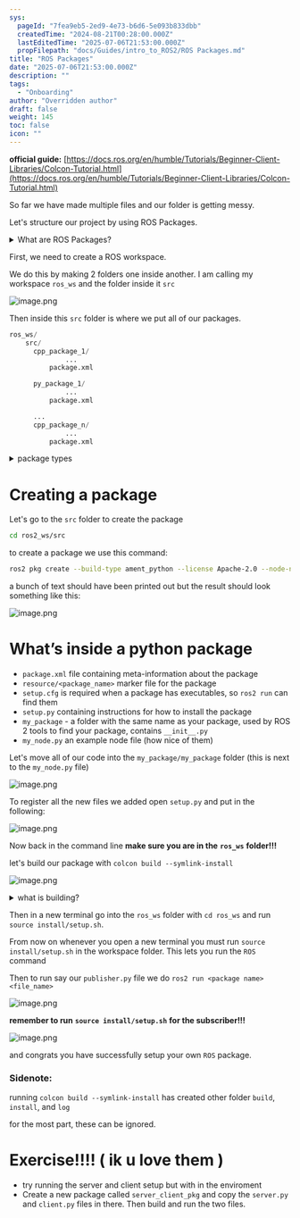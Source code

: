 ```yaml
---
sys:
  pageId: "7fea9eb5-2ed9-4e73-b6d6-5e093b833dbb"
  createdTime: "2024-08-21T00:28:00.000Z"
  lastEditedTime: "2025-07-06T21:53:00.000Z"
  propFilepath: "docs/Guides/intro_to_ROS2/ROS Packages.md"
title: "ROS Packages"
date: "2025-07-06T21:53:00.000Z"
description: ""
tags:
  - "Onboarding"
author: "Overridden author"
draft: false
weight: 145
toc: false
icon: ""
---
```


**official guide:** [https://docs.ros.org/en/humble/Tutorials/Beginner-Client-Libraries/Colcon-Tutorial.html](https://docs.ros.org/en/humble/Tutorials/Beginner-Client-Libraries/Colcon-Tutorial.html)

So far we have made multiple files and our folder is getting messy.

Let's structure our project by using ROS Packages.

<details>
      <summary>What are ROS Packages?</summary>
      ROS Packages are, as the name implies, packages of code that are highly sharable between ROS developers.
  </details>

First, we need to create a ROS workspace.

We do this by making 2 folders one inside another. I am calling my workspace `ros_ws` and the folder inside it `src`

![image.png](https://prod-files-secure.s3.us-west-2.amazonaws.com/d518164a-d88e-44d1-a4ee-3adb3bd8bce0/70706947-fd18-4537-a67b-e12946812d31/image.png?X-Amz-Algorithm=AWS4-HMAC-SHA256&X-Amz-Content-Sha256=UNSIGNED-PAYLOAD&X-Amz-Credential=ASIAZI2LB466SOHNAXZY%2F20250713%2Fus-west-2%2Fs3%2Faws4_request&X-Amz-Date=20250713T190251Z&X-Amz-Expires=3600&X-Amz-Security-Token=IQoJb3JpZ2luX2VjEAIaCXVzLXdlc3QtMiJIMEYCIQDKDb7JqEY8qW01fvDnpDddxtIEuiCHCOJ%2BnCLDAVVKqQIhAOCsxM96cklZJQQvkwzLNyDCsZW3ipaO1jZgyWt1AxbkKv8DCBsQABoMNjM3NDIzMTgzODA1IgxgoiW3XAJoU4loSRAq3AOLZZGmtA8FUjHLPypw8tp5nzmjPq4WH1oUfH60JaYfUe59eIioxJ0NAAneWiNvOyi9fUnUwkq7Wo3okqqrB4lAJVtcs%2B7K4vyYYVjxTUahX0TlXmjnfp1%2F6gL3TnoC64PqXaMbD3d5gR5feNrh%2BEXRF6bSKyVyb%2B1Uh4gEMwProQTGRPF%2FUbmRt5TzNNkxckKEIDfGqbtbPaWhU%2BhyJIodWPCWxw1u7x2K65TDhJhs%2BhGEIxA4%2F8lvzIWVM%2FZmKj3DTex5GQUd2EVOhCBqCP3k3H6DBQ15%2B6Oc5E4fZvIWg4zKttaoe4idaq4pwOFNCOMUASTvfzjkcGmFFNJ%2BaXVEY5uNusHcL5JxsIp3XbKkZhQXmxaIDq%2F3X8vQllgoDoDbJPJWuRGePh8caRCGVh4oP3PCLBSuN5H%2BDJSL3NE9MYXplnNptDAWeEEyIA5VCWfibYmMn1tBubeFGk3qtwJjwEycfj45SmWhM6DKDIDgDxbeMxH%2BXIBQ3tCqEBXf4QzxU%2Bhhv0n8ozlpjez5W3%2FqhEDCmq%2BdpqJ2XR%2FuzxeUPawTo7zhAVl7ywy%2FSnrTgP8tSM%2Bh63Nt3Xvfc4j8OGxa48jeu2KEcbdmQ51C95hjvcLaoRSzgmE0isEevzCR58%2FDBjqkAfElNPHcaXCsWbbMUbP4eaT9%2BFUJOLJs0tB91rtJWDUhHGatpWvyV%2F1dT31h%2FjiiJpI1Ra7t2VtkaincGoYr7LVIY4dDeQVjgUOygHi7DOyifZgVGI2MM5uLp%2FqAGWVC1VgadO8g%2Ff56y6ZIdRBjuKg2n%2B%2BcqM3iE7ZElY13CyRVmv3oWpGHKEwTysfRwrYjWbWHpHfOBy2%2B%2BsMKkSP6OJB7S6Ti&X-Amz-Signature=717d68d5c5889b807f7911298e7e81805665f1bc1e9c98098509bdf5c35b906c&X-Amz-SignedHeaders=host&x-amz-checksum-mode=ENABLED&x-id=GetObject)

Then inside this `src` folder is where we put all of our packages.

```python
ros_ws/
    src/
      cpp_package_1/
		      ...
          package.xml

      py_package_1/
		      ...
          package.xml

      ...
      cpp_package_n/
		      ...
          package.xml

```

<details>

<summary>package types</summary>

packages can be either `C++` or python.

the intern file structure is different for each but for this guide we will stick to creating python packages

</details>

# Creating a package

Let's go to the `src` folder to create the package

```bash
cd ros2_ws/src
```

to create a package we use this command:

```bash
ros2 pkg create --build-type ament_python --license Apache-2.0 --node-name my_node my_package
```

a bunch of text should have been printed out but the result should look something like this:

![image.png](https://prod-files-secure.s3.us-west-2.amazonaws.com/d518164a-d88e-44d1-a4ee-3adb3bd8bce0/e6cf1e3f-8512-4a3e-b131-079f800bf3e8/image.png?X-Amz-Algorithm=AWS4-HMAC-SHA256&X-Amz-Content-Sha256=UNSIGNED-PAYLOAD&X-Amz-Credential=ASIAZI2LB466SOHNAXZY%2F20250713%2Fus-west-2%2Fs3%2Faws4_request&X-Amz-Date=20250713T190251Z&X-Amz-Expires=3600&X-Amz-Security-Token=IQoJb3JpZ2luX2VjEAIaCXVzLXdlc3QtMiJIMEYCIQDKDb7JqEY8qW01fvDnpDddxtIEuiCHCOJ%2BnCLDAVVKqQIhAOCsxM96cklZJQQvkwzLNyDCsZW3ipaO1jZgyWt1AxbkKv8DCBsQABoMNjM3NDIzMTgzODA1IgxgoiW3XAJoU4loSRAq3AOLZZGmtA8FUjHLPypw8tp5nzmjPq4WH1oUfH60JaYfUe59eIioxJ0NAAneWiNvOyi9fUnUwkq7Wo3okqqrB4lAJVtcs%2B7K4vyYYVjxTUahX0TlXmjnfp1%2F6gL3TnoC64PqXaMbD3d5gR5feNrh%2BEXRF6bSKyVyb%2B1Uh4gEMwProQTGRPF%2FUbmRt5TzNNkxckKEIDfGqbtbPaWhU%2BhyJIodWPCWxw1u7x2K65TDhJhs%2BhGEIxA4%2F8lvzIWVM%2FZmKj3DTex5GQUd2EVOhCBqCP3k3H6DBQ15%2B6Oc5E4fZvIWg4zKttaoe4idaq4pwOFNCOMUASTvfzjkcGmFFNJ%2BaXVEY5uNusHcL5JxsIp3XbKkZhQXmxaIDq%2F3X8vQllgoDoDbJPJWuRGePh8caRCGVh4oP3PCLBSuN5H%2BDJSL3NE9MYXplnNptDAWeEEyIA5VCWfibYmMn1tBubeFGk3qtwJjwEycfj45SmWhM6DKDIDgDxbeMxH%2BXIBQ3tCqEBXf4QzxU%2Bhhv0n8ozlpjez5W3%2FqhEDCmq%2BdpqJ2XR%2FuzxeUPawTo7zhAVl7ywy%2FSnrTgP8tSM%2Bh63Nt3Xvfc4j8OGxa48jeu2KEcbdmQ51C95hjvcLaoRSzgmE0isEevzCR58%2FDBjqkAfElNPHcaXCsWbbMUbP4eaT9%2BFUJOLJs0tB91rtJWDUhHGatpWvyV%2F1dT31h%2FjiiJpI1Ra7t2VtkaincGoYr7LVIY4dDeQVjgUOygHi7DOyifZgVGI2MM5uLp%2FqAGWVC1VgadO8g%2Ff56y6ZIdRBjuKg2n%2B%2BcqM3iE7ZElY13CyRVmv3oWpGHKEwTysfRwrYjWbWHpHfOBy2%2B%2BsMKkSP6OJB7S6Ti&X-Amz-Signature=7324ac07cb7a60ea9f4beba84e156028f36a7e499895086368b620e94d5c4d7c&X-Amz-SignedHeaders=host&x-amz-checksum-mode=ENABLED&x-id=GetObject)

# What’s inside a python package

- `package.xml` file containing meta-information about the package
- `resource/<package_name>` marker file for the package
- `setup.cfg` is required when a package has executables, so `ros2 run` can find them
- `setup.py` containing instructions for how to install the package
- `my_package` - a folder with the same name as your package, used by ROS 2 tools to find your package, contains `__init__.py`
- `my_node.py` an example node file (how nice of them)

Let's move all of our code into the `my_package/my_package` folder (this is next to the `my_node.py` file)

![image.png](https://prod-files-secure.s3.us-west-2.amazonaws.com/d518164a-d88e-44d1-a4ee-3adb3bd8bce0/9ce58f11-0da9-4d3e-b86d-506a9685d378/image.png?X-Amz-Algorithm=AWS4-HMAC-SHA256&X-Amz-Content-Sha256=UNSIGNED-PAYLOAD&X-Amz-Credential=ASIAZI2LB466SOHNAXZY%2F20250713%2Fus-west-2%2Fs3%2Faws4_request&X-Amz-Date=20250713T190251Z&X-Amz-Expires=3600&X-Amz-Security-Token=IQoJb3JpZ2luX2VjEAIaCXVzLXdlc3QtMiJIMEYCIQDKDb7JqEY8qW01fvDnpDddxtIEuiCHCOJ%2BnCLDAVVKqQIhAOCsxM96cklZJQQvkwzLNyDCsZW3ipaO1jZgyWt1AxbkKv8DCBsQABoMNjM3NDIzMTgzODA1IgxgoiW3XAJoU4loSRAq3AOLZZGmtA8FUjHLPypw8tp5nzmjPq4WH1oUfH60JaYfUe59eIioxJ0NAAneWiNvOyi9fUnUwkq7Wo3okqqrB4lAJVtcs%2B7K4vyYYVjxTUahX0TlXmjnfp1%2F6gL3TnoC64PqXaMbD3d5gR5feNrh%2BEXRF6bSKyVyb%2B1Uh4gEMwProQTGRPF%2FUbmRt5TzNNkxckKEIDfGqbtbPaWhU%2BhyJIodWPCWxw1u7x2K65TDhJhs%2BhGEIxA4%2F8lvzIWVM%2FZmKj3DTex5GQUd2EVOhCBqCP3k3H6DBQ15%2B6Oc5E4fZvIWg4zKttaoe4idaq4pwOFNCOMUASTvfzjkcGmFFNJ%2BaXVEY5uNusHcL5JxsIp3XbKkZhQXmxaIDq%2F3X8vQllgoDoDbJPJWuRGePh8caRCGVh4oP3PCLBSuN5H%2BDJSL3NE9MYXplnNptDAWeEEyIA5VCWfibYmMn1tBubeFGk3qtwJjwEycfj45SmWhM6DKDIDgDxbeMxH%2BXIBQ3tCqEBXf4QzxU%2Bhhv0n8ozlpjez5W3%2FqhEDCmq%2BdpqJ2XR%2FuzxeUPawTo7zhAVl7ywy%2FSnrTgP8tSM%2Bh63Nt3Xvfc4j8OGxa48jeu2KEcbdmQ51C95hjvcLaoRSzgmE0isEevzCR58%2FDBjqkAfElNPHcaXCsWbbMUbP4eaT9%2BFUJOLJs0tB91rtJWDUhHGatpWvyV%2F1dT31h%2FjiiJpI1Ra7t2VtkaincGoYr7LVIY4dDeQVjgUOygHi7DOyifZgVGI2MM5uLp%2FqAGWVC1VgadO8g%2Ff56y6ZIdRBjuKg2n%2B%2BcqM3iE7ZElY13CyRVmv3oWpGHKEwTysfRwrYjWbWHpHfOBy2%2B%2BsMKkSP6OJB7S6Ti&X-Amz-Signature=c6728dd4d7373a15a2475f82e10895014ca83effb3d7ab86716bedd10a5c3e07&X-Amz-SignedHeaders=host&x-amz-checksum-mode=ENABLED&x-id=GetObject)

To register all the new files we added open `setup.py` and put in the following:

![image.png](https://prod-files-secure.s3.us-west-2.amazonaws.com/d518164a-d88e-44d1-a4ee-3adb3bd8bce0/1cd7c262-4cae-4496-9d75-c178537d24a2/image.png?X-Amz-Algorithm=AWS4-HMAC-SHA256&X-Amz-Content-Sha256=UNSIGNED-PAYLOAD&X-Amz-Credential=ASIAZI2LB466SOHNAXZY%2F20250713%2Fus-west-2%2Fs3%2Faws4_request&X-Amz-Date=20250713T190251Z&X-Amz-Expires=3600&X-Amz-Security-Token=IQoJb3JpZ2luX2VjEAIaCXVzLXdlc3QtMiJIMEYCIQDKDb7JqEY8qW01fvDnpDddxtIEuiCHCOJ%2BnCLDAVVKqQIhAOCsxM96cklZJQQvkwzLNyDCsZW3ipaO1jZgyWt1AxbkKv8DCBsQABoMNjM3NDIzMTgzODA1IgxgoiW3XAJoU4loSRAq3AOLZZGmtA8FUjHLPypw8tp5nzmjPq4WH1oUfH60JaYfUe59eIioxJ0NAAneWiNvOyi9fUnUwkq7Wo3okqqrB4lAJVtcs%2B7K4vyYYVjxTUahX0TlXmjnfp1%2F6gL3TnoC64PqXaMbD3d5gR5feNrh%2BEXRF6bSKyVyb%2B1Uh4gEMwProQTGRPF%2FUbmRt5TzNNkxckKEIDfGqbtbPaWhU%2BhyJIodWPCWxw1u7x2K65TDhJhs%2BhGEIxA4%2F8lvzIWVM%2FZmKj3DTex5GQUd2EVOhCBqCP3k3H6DBQ15%2B6Oc5E4fZvIWg4zKttaoe4idaq4pwOFNCOMUASTvfzjkcGmFFNJ%2BaXVEY5uNusHcL5JxsIp3XbKkZhQXmxaIDq%2F3X8vQllgoDoDbJPJWuRGePh8caRCGVh4oP3PCLBSuN5H%2BDJSL3NE9MYXplnNptDAWeEEyIA5VCWfibYmMn1tBubeFGk3qtwJjwEycfj45SmWhM6DKDIDgDxbeMxH%2BXIBQ3tCqEBXf4QzxU%2Bhhv0n8ozlpjez5W3%2FqhEDCmq%2BdpqJ2XR%2FuzxeUPawTo7zhAVl7ywy%2FSnrTgP8tSM%2Bh63Nt3Xvfc4j8OGxa48jeu2KEcbdmQ51C95hjvcLaoRSzgmE0isEevzCR58%2FDBjqkAfElNPHcaXCsWbbMUbP4eaT9%2BFUJOLJs0tB91rtJWDUhHGatpWvyV%2F1dT31h%2FjiiJpI1Ra7t2VtkaincGoYr7LVIY4dDeQVjgUOygHi7DOyifZgVGI2MM5uLp%2FqAGWVC1VgadO8g%2Ff56y6ZIdRBjuKg2n%2B%2BcqM3iE7ZElY13CyRVmv3oWpGHKEwTysfRwrYjWbWHpHfOBy2%2B%2BsMKkSP6OJB7S6Ti&X-Amz-Signature=442807b298734b853f90094fc786c4136a92fcc9f244ba69e9e0b91f33d296f2&X-Amz-SignedHeaders=host&x-amz-checksum-mode=ENABLED&x-id=GetObject)

Now back in the command line **make sure you are in the** **`ros_ws`** **folder!!!**

let's build our package with `colcon build --symlink-install`

![image.png](https://prod-files-secure.s3.us-west-2.amazonaws.com/d518164a-d88e-44d1-a4ee-3adb3bd8bce0/2f2a0d27-b173-48fd-b189-5f5c0ce65619/image.png?X-Amz-Algorithm=AWS4-HMAC-SHA256&X-Amz-Content-Sha256=UNSIGNED-PAYLOAD&X-Amz-Credential=ASIAZI2LB466SOHNAXZY%2F20250713%2Fus-west-2%2Fs3%2Faws4_request&X-Amz-Date=20250713T190252Z&X-Amz-Expires=3600&X-Amz-Security-Token=IQoJb3JpZ2luX2VjEAIaCXVzLXdlc3QtMiJIMEYCIQDKDb7JqEY8qW01fvDnpDddxtIEuiCHCOJ%2BnCLDAVVKqQIhAOCsxM96cklZJQQvkwzLNyDCsZW3ipaO1jZgyWt1AxbkKv8DCBsQABoMNjM3NDIzMTgzODA1IgxgoiW3XAJoU4loSRAq3AOLZZGmtA8FUjHLPypw8tp5nzmjPq4WH1oUfH60JaYfUe59eIioxJ0NAAneWiNvOyi9fUnUwkq7Wo3okqqrB4lAJVtcs%2B7K4vyYYVjxTUahX0TlXmjnfp1%2F6gL3TnoC64PqXaMbD3d5gR5feNrh%2BEXRF6bSKyVyb%2B1Uh4gEMwProQTGRPF%2FUbmRt5TzNNkxckKEIDfGqbtbPaWhU%2BhyJIodWPCWxw1u7x2K65TDhJhs%2BhGEIxA4%2F8lvzIWVM%2FZmKj3DTex5GQUd2EVOhCBqCP3k3H6DBQ15%2B6Oc5E4fZvIWg4zKttaoe4idaq4pwOFNCOMUASTvfzjkcGmFFNJ%2BaXVEY5uNusHcL5JxsIp3XbKkZhQXmxaIDq%2F3X8vQllgoDoDbJPJWuRGePh8caRCGVh4oP3PCLBSuN5H%2BDJSL3NE9MYXplnNptDAWeEEyIA5VCWfibYmMn1tBubeFGk3qtwJjwEycfj45SmWhM6DKDIDgDxbeMxH%2BXIBQ3tCqEBXf4QzxU%2Bhhv0n8ozlpjez5W3%2FqhEDCmq%2BdpqJ2XR%2FuzxeUPawTo7zhAVl7ywy%2FSnrTgP8tSM%2Bh63Nt3Xvfc4j8OGxa48jeu2KEcbdmQ51C95hjvcLaoRSzgmE0isEevzCR58%2FDBjqkAfElNPHcaXCsWbbMUbP4eaT9%2BFUJOLJs0tB91rtJWDUhHGatpWvyV%2F1dT31h%2FjiiJpI1Ra7t2VtkaincGoYr7LVIY4dDeQVjgUOygHi7DOyifZgVGI2MM5uLp%2FqAGWVC1VgadO8g%2Ff56y6ZIdRBjuKg2n%2B%2BcqM3iE7ZElY13CyRVmv3oWpGHKEwTysfRwrYjWbWHpHfOBy2%2B%2BsMKkSP6OJB7S6Ti&X-Amz-Signature=ccc36403932df5fa2b0df938e14eb1968bff0c1f2503b1155c0eeccf78532c24&X-Amz-SignedHeaders=host&x-amz-checksum-mode=ENABLED&x-id=GetObject)

<details>

<summary>what is building?</summary>

if you are a CS major at Rose-Hulman you will learn the answer to this in CSSE132

but TLDR; is it combines all the code files into one program that can be run easily 

</details>

Then in a new terminal go into the `ros_ws` folder with `cd ros_ws` and run `source install/setup.sh`. 

From now on whenever you open a new terminal you must run `source install/setup.sh` in the workspace folder. This lets you run the `ROS` command

Then to run say our `publisher.py` file we do `ros2 run <package name> <file_name>`

![image.png](https://prod-files-secure.s3.us-west-2.amazonaws.com/d518164a-d88e-44d1-a4ee-3adb3bd8bce0/4f4b1219-3a44-4632-aa0a-ce3471699f59/image.png?X-Amz-Algorithm=AWS4-HMAC-SHA256&X-Amz-Content-Sha256=UNSIGNED-PAYLOAD&X-Amz-Credential=ASIAZI2LB466SOHNAXZY%2F20250713%2Fus-west-2%2Fs3%2Faws4_request&X-Amz-Date=20250713T190251Z&X-Amz-Expires=3600&X-Amz-Security-Token=IQoJb3JpZ2luX2VjEAIaCXVzLXdlc3QtMiJIMEYCIQDKDb7JqEY8qW01fvDnpDddxtIEuiCHCOJ%2BnCLDAVVKqQIhAOCsxM96cklZJQQvkwzLNyDCsZW3ipaO1jZgyWt1AxbkKv8DCBsQABoMNjM3NDIzMTgzODA1IgxgoiW3XAJoU4loSRAq3AOLZZGmtA8FUjHLPypw8tp5nzmjPq4WH1oUfH60JaYfUe59eIioxJ0NAAneWiNvOyi9fUnUwkq7Wo3okqqrB4lAJVtcs%2B7K4vyYYVjxTUahX0TlXmjnfp1%2F6gL3TnoC64PqXaMbD3d5gR5feNrh%2BEXRF6bSKyVyb%2B1Uh4gEMwProQTGRPF%2FUbmRt5TzNNkxckKEIDfGqbtbPaWhU%2BhyJIodWPCWxw1u7x2K65TDhJhs%2BhGEIxA4%2F8lvzIWVM%2FZmKj3DTex5GQUd2EVOhCBqCP3k3H6DBQ15%2B6Oc5E4fZvIWg4zKttaoe4idaq4pwOFNCOMUASTvfzjkcGmFFNJ%2BaXVEY5uNusHcL5JxsIp3XbKkZhQXmxaIDq%2F3X8vQllgoDoDbJPJWuRGePh8caRCGVh4oP3PCLBSuN5H%2BDJSL3NE9MYXplnNptDAWeEEyIA5VCWfibYmMn1tBubeFGk3qtwJjwEycfj45SmWhM6DKDIDgDxbeMxH%2BXIBQ3tCqEBXf4QzxU%2Bhhv0n8ozlpjez5W3%2FqhEDCmq%2BdpqJ2XR%2FuzxeUPawTo7zhAVl7ywy%2FSnrTgP8tSM%2Bh63Nt3Xvfc4j8OGxa48jeu2KEcbdmQ51C95hjvcLaoRSzgmE0isEevzCR58%2FDBjqkAfElNPHcaXCsWbbMUbP4eaT9%2BFUJOLJs0tB91rtJWDUhHGatpWvyV%2F1dT31h%2FjiiJpI1Ra7t2VtkaincGoYr7LVIY4dDeQVjgUOygHi7DOyifZgVGI2MM5uLp%2FqAGWVC1VgadO8g%2Ff56y6ZIdRBjuKg2n%2B%2BcqM3iE7ZElY13CyRVmv3oWpGHKEwTysfRwrYjWbWHpHfOBy2%2B%2BsMKkSP6OJB7S6Ti&X-Amz-Signature=029fab1d03944dc1019e61b4be73dbf0ddd29fe988f046217d5b8c13bcdd2158&X-Amz-SignedHeaders=host&x-amz-checksum-mode=ENABLED&x-id=GetObject)

**remember to run** **`source install/setup.sh`** **for the subscriber!!!**

![image.png](https://prod-files-secure.s3.us-west-2.amazonaws.com/d518164a-d88e-44d1-a4ee-3adb3bd8bce0/02121119-dad4-49ec-8356-c956108b4243/image.png?X-Amz-Algorithm=AWS4-HMAC-SHA256&X-Amz-Content-Sha256=UNSIGNED-PAYLOAD&X-Amz-Credential=ASIAZI2LB466SOHNAXZY%2F20250713%2Fus-west-2%2Fs3%2Faws4_request&X-Amz-Date=20250713T190251Z&X-Amz-Expires=3600&X-Amz-Security-Token=IQoJb3JpZ2luX2VjEAIaCXVzLXdlc3QtMiJIMEYCIQDKDb7JqEY8qW01fvDnpDddxtIEuiCHCOJ%2BnCLDAVVKqQIhAOCsxM96cklZJQQvkwzLNyDCsZW3ipaO1jZgyWt1AxbkKv8DCBsQABoMNjM3NDIzMTgzODA1IgxgoiW3XAJoU4loSRAq3AOLZZGmtA8FUjHLPypw8tp5nzmjPq4WH1oUfH60JaYfUe59eIioxJ0NAAneWiNvOyi9fUnUwkq7Wo3okqqrB4lAJVtcs%2B7K4vyYYVjxTUahX0TlXmjnfp1%2F6gL3TnoC64PqXaMbD3d5gR5feNrh%2BEXRF6bSKyVyb%2B1Uh4gEMwProQTGRPF%2FUbmRt5TzNNkxckKEIDfGqbtbPaWhU%2BhyJIodWPCWxw1u7x2K65TDhJhs%2BhGEIxA4%2F8lvzIWVM%2FZmKj3DTex5GQUd2EVOhCBqCP3k3H6DBQ15%2B6Oc5E4fZvIWg4zKttaoe4idaq4pwOFNCOMUASTvfzjkcGmFFNJ%2BaXVEY5uNusHcL5JxsIp3XbKkZhQXmxaIDq%2F3X8vQllgoDoDbJPJWuRGePh8caRCGVh4oP3PCLBSuN5H%2BDJSL3NE9MYXplnNptDAWeEEyIA5VCWfibYmMn1tBubeFGk3qtwJjwEycfj45SmWhM6DKDIDgDxbeMxH%2BXIBQ3tCqEBXf4QzxU%2Bhhv0n8ozlpjez5W3%2FqhEDCmq%2BdpqJ2XR%2FuzxeUPawTo7zhAVl7ywy%2FSnrTgP8tSM%2Bh63Nt3Xvfc4j8OGxa48jeu2KEcbdmQ51C95hjvcLaoRSzgmE0isEevzCR58%2FDBjqkAfElNPHcaXCsWbbMUbP4eaT9%2BFUJOLJs0tB91rtJWDUhHGatpWvyV%2F1dT31h%2FjiiJpI1Ra7t2VtkaincGoYr7LVIY4dDeQVjgUOygHi7DOyifZgVGI2MM5uLp%2FqAGWVC1VgadO8g%2Ff56y6ZIdRBjuKg2n%2B%2BcqM3iE7ZElY13CyRVmv3oWpGHKEwTysfRwrYjWbWHpHfOBy2%2B%2BsMKkSP6OJB7S6Ti&X-Amz-Signature=3b0e6615f391e62e322953416e310e84534d775d57468d1152d84883bbd02acf&X-Amz-SignedHeaders=host&x-amz-checksum-mode=ENABLED&x-id=GetObject)

and congrats you have successfully setup your own `ROS` package.

### Sidenote:

running `colcon build --symlink-install` has created other folder `build`, `install`, and `log`

for the most part, these can be ignored.

# Exercise!!!! ( ik u love them )

- try running the server and client setup but with in the enviroment
- Create a new package called `server_client_pkg` and copy the `server.py` and `client.py` files in there. Then build and run the two files.
